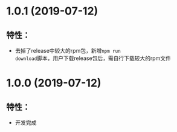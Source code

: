 # 1.0.1 (2019-07-12)

## 特性：

* 去掉了release中较大的rpm包，新增<code>npm run download</code>脚本，用户下载release包后，需自行下载较大的rpm文件

# 1.0.0 (2019-07-12)

## 特性：

* 开发完成